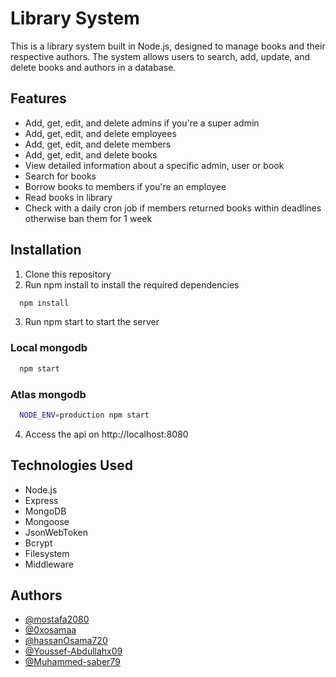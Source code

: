 
# Library System

This is a library system built in Node.js, designed to manage books and their respective authors. The system allows users to search, add, update, and delete books and authors in a database.




## Features

- Add, get, edit, and delete admins if you're a super admin
- Add, get, edit, and delete employees
- Add, get, edit, and delete members
- Add, get, edit, and delete books
- View detailed information about a specific admin, user or book
- Search for books
- Borrow books to members if you're an employee
- Read books in library
- Check with a daily cron job if members returned books within deadlines otherwise ban them for 1 week

## Installation

1. Clone this repository
2. Run npm install to install the required dependencies
```bash
  npm install
```
3. Run npm start to start the server
### Local mongodb
```bash
  npm start
```
### Atlas mongodb
```bash
  NODE_ENV=production npm start
```

4. Access the api on http://localhost:8080

## Technologies Used

- Node.js
- Express
- MongoDB
- Mongoose
- JsonWebToken
- Bcrypt
- Filesystem
- Middleware
## Authors

- [@mostafa2080](https://github.com/mostafa2080)
- [@0xosamaa](https://github.com/0xosamaa)
- [@hassanOsama720](https://github.com/hassanOsama720)
- [@Youssef-Abdullahx09](https://github.com/Youssef-Abdullahx09)
- [@Muhammed-saber79](https://github.com/Muhammed-saber79)
